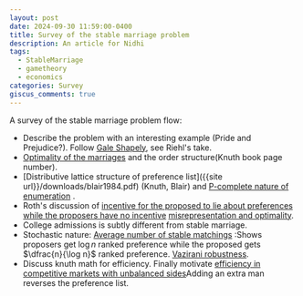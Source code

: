 ```yaml
---
layout: post
date: 2024-09-30 11:59:00-0400
title: Survey of the stable marriage problem
description: An article for Nidhi
tags:
  - StableMarriage
  - gametheory
  - economics
categories: Survey
giscus_comments: true
---
```


A survey of the stable marriage problem flow:

- Describe the problem with an interesting example (Pride and Prejudice?). Follow [Gale Shapely](https://www.eecs.harvard.edu/cs286r/courses/fall09/papers/galeshapley.pdf), see Riehl's take.
- [Optimality of the marriages](https://www.eecs.harvard.edu/cs286r/courses/fall09/papers/galeshapley.pdf) and the order structure(Knuth book page number).
- [Distributive lattice structure of preference list]({{site url}}/downloads/blair1984.pdf) (Knuth, Blair) and [P-complete nature of enumeration](https://epubs.siam.org/doi/10.1137/0215048) .
- Roth's discussion of [incentive for the proposed to lie about preferences while the proposers have no incentive](http://www.eecs.harvard.edu/cs286r/courses/fall09/papers/roth.pdf) [misrepresentation and optimality](http://pareto.uab.es/jmasso/pdf/RothJET1984.pdf).
- College admissions is subtly different from stable marriage.
- Stochastic nature: [Average number of stable matchings](https://kylewoodward.com/blog-data/pdfs/references/pittel-siam-journal-on-discrete-mathematics-1989A.pdf) :Shows proposers get $\log n$ ranked preference while the proposed gets $\dfrac{n}{\log n}$ ranked preference. [Vazirani robustness](https://arxiv.org/pdf/1804.00553).
- Discuss knuth math for efficiency. Finally motivate [efficiency in competitive markets with unbalanced sides](https://www.journals.uchicago.edu/doi/full/10.1086/689869)Adding an extra man reverses the preference list.
